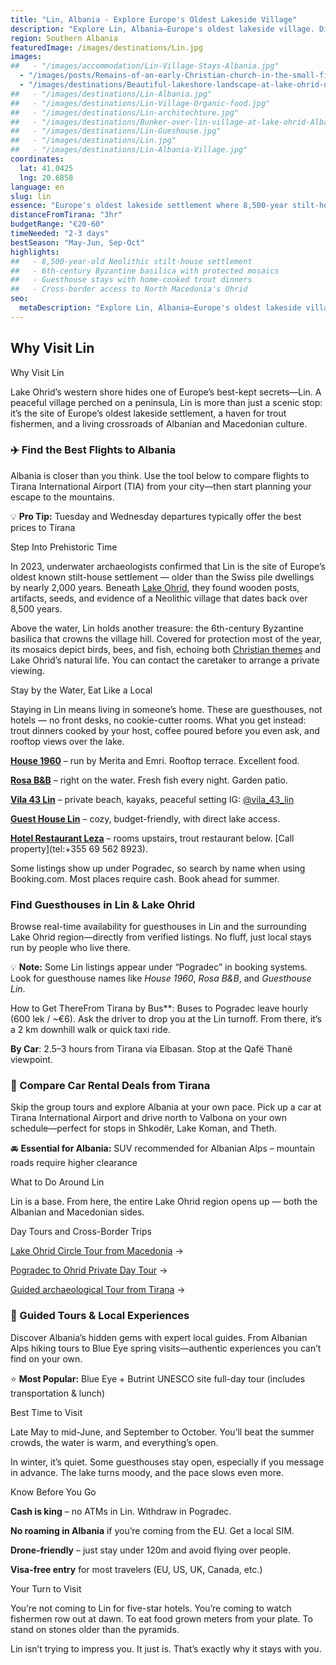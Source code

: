 ```yaml
---
title: "Lin, Albania - Explore Europe's Oldest Lakeside Village"
description: "Explore Lin, Albania—Europe's oldest lakeside village. Discover 8,500 years of history, lakefront stays, trout dining, and authentic cross-border culture."
region: Southern Albania
featuredImage: /images/destinations/Lin.jpg
images:
##   - "/images/accommodation/Lin-Village-Stays-Albania.jpg"
  - "/images/posts/Remains-of-an-early-Christian-church-in-the-small-fishing-village-of-Lin-Albania-.jpeg"
  - "/images/destinations/Beautiful-lakeshore-landscape-at-lake-ohrid-near-Lin-village-Albania-.jpeg"
##   - "/images/destinations/Lin-Albania.jpg"
##   - "/images/destinations/Lin-Village-Organic-food.jpg"
##   - "/images/destinations/Lin-architechture.jpg"
##   - "/images/destinations/Bunker-over-lin-village-at-lake-ohrid-Albania.jpg"
##   - "/images/destinations/Lin-Gueshouse.jpg"
##   - "/images/destinations/Lin.jpg"
##   - "/images/destinations/Lin-Albania-Village.jpg"
coordinates:
  lat: 41.0425
  lng: 20.6858
language: en
slug: lin
essence: "Europe's oldest lakeside settlement where 8,500-year stilt-houses meet Byzantine mosaics"
distanceFromTirana: "3hr"
budgetRange: "€20-60"
timeNeeded: "2-3 days"
bestSeason: "May-Jun, Sep-Oct"
highlights:
##   - 8,500-year-old Neolithic stilt-house settlement
##   - 6th-century Byzantine basilica with protected mosaics
##   - Guesthouse stays with home-cooked trout dinners
##   - Cross-border access to North Macedonia's Ohrid
seo:
  metaDescription: "Explore Lin, Albania—Europe's oldest lakeside village. Discover 8,500 years of history, lakefront stays, trout dining, and authentic cross-border culture."
---
```


## Why Visit Lin

Why Visit Lin

Lake Ohrid’s western shore hides one of Europe’s best-kept secrets—Lin. A peaceful village perched on a peninsula, Lin is more than just a scenic stop: it’s the site of Europe’s oldest lakeside settlement, a haven for trout fishermen, and a living crossroads of Albanian and Macedonian culture.

### ✈️ Find the Best Flights to Albania

Albania is closer than you think. Use the tool below to compare flights to Tirana International Airport (TIA) from your city—then start planning your escape to the mountains.

💡 **Pro Tip:** Tuesday and Wednesday departures typically offer the best prices to Tirana

Step Into Prehistoric Time

In 2023, underwater archaeologists confirmed that Lin is the site of Europe’s oldest known stilt-house settlement — older than the Swiss pile dwellings by nearly 2,000 years. Beneath [Lake Ohrid](https://albaniavisit.com/attractions/lake-ohrid/), they found wooden posts, artifacts, seeds, and evidence of a Neolithic village that dates back over 8,500 years.

Above the water, Lin holds another treasure: the 6th-century Byzantine basilica that crowns the village hill. Covered for protection most of the year, its mosaics depict birds, bees, and fish, echoing both [Christian themes](https://albaniavisit.com/byzantine-era-albania/) and Lake Ohrid’s natural life. You can contact the caretaker to arrange a private viewing.

Stay by the Water, Eat Like a Local

Staying in Lin means living in someone’s home. These are guesthouses, not hotels — no front desks, no cookie-cutter rooms. What you get instead: trout dinners cooked by your host, coffee poured before you even ask, and rooftop views over the lake.

**[House 1960](https://booking.tpm.li/xqANg6t7)** – run by Merita and Emri. Rooftop terrace. Excellent food.

**[Rosa B&B](https://booking.tpm.li/c3xYiuJW)** – right on the water. Fresh fish every night. Garden patio.

**[Vila 43 Lin](https://booking.tpm.li/aRLoJGl3)** – private beach, kayaks, peaceful setting IG: [@vila\_43\_lin](https://www.instagram.com/vila_43_lin)

**[Guest House Lin](https://booking.tpm.li/aGR9hV25)** – cozy, budget-friendly, with direct lake access.

**[Hotel Restaurant Leza](https://booking.tpm.li/jP2sPl8V)** – rooms upstairs, trout restaurant below. [Call property](tel:+355 69 562 8923).

Some listings show up under Pogradec, so search by name when using Booking.com. Most places require cash. Book ahead for summer.

### Find Guesthouses in Lin & Lake Ohrid

Browse real-time availability for guesthouses in Lin and the surrounding Lake Ohrid region—directly from verified listings. No fluff, just local stays run by people who live there.

💡 **Note:** Some Lin listings appear under “Pogradec” in booking systems. Look for guesthouse names like *House 1960*, *Rosa B&B*, and *Guesthouse Lin*.

How to Get ThereFrom Tirana by Bus**: Buses to Pogradec leave hourly (600 lek / ~€6). Ask the driver to drop you at the Lin turnoff. From there, it’s a 2 km downhill walk or quick taxi ride.

**By Car**: 2.5–3 hours from Tirana via Elbasan. Stop at the Qafë Thanë viewpoint.

### 🚗 Compare Car Rental Deals from Tirana

Skip the group tours and explore Albania at your own pace. Pick up a car at Tirana International Airport and drive north to Valbona on your own schedule—perfect for stops in Shkodër, Lake Koman, and Theth.

🚘 **Essential for Albania:** SUV recommended for Albanian Alps – mountain roads require higher clearance

What to Do Around Lin

Lin is a base. From here, the entire Lake Ohrid region opens up — both the Albanian and Macedonian sides.

Day Tours and Cross-Border Trips

[Lake Ohrid Circle Tour from Macedonia](https://viator.tpm.li/sJQu3yv5) →

[Pogradec to Ohrid Private Day Tour](https://www.viator.com/en-IN/tours/Tirana/Day-Trip-to-Ohrid-and-Pogradec-Offered-by-Tirana-Day-trips/d23957-220170P4) →

[Guided archaeological Tour from Tirana](https://getyourguide.tpm.li/AVbOLbVI) →

### 🧭 Guided Tours & Local Experiences

Discover Albania’s hidden gems with expert local guides. From Albanian Alps hiking tours to Blue Eye spring visits—authentic experiences you can’t find on your own.

⭐ **Most Popular:** Blue Eye + Butrint UNESCO site full-day tour (includes transportation & lunch)

Best Time to Visit

Late May to mid-June, and September to October. You’ll beat the summer crowds, the water is warm, and everything’s open.

In winter, it’s quiet. Some guesthouses stay open, especially if you message in advance. The lake turns moody, and the pace slows even more.

Know Before You Go

**Cash is king** – no ATMs in Lin. Withdraw in Pogradec.

**No roaming in Albania** if you’re coming from the EU. Get a local SIM.

**Drone-friendly** – just stay under 120m and avoid flying over people.

**Visa-free entry** for most travelers (EU, US, UK, Canada, etc.)

Your Turn to Visit

You’re not coming to Lin for five-star hotels. You’re coming to watch fishermen row out at dawn. To eat food grown meters from your plate. To stand on stones older than the pyramids.

Lin isn’t trying to impress you. It just is. That’s exactly why it stays with you.

